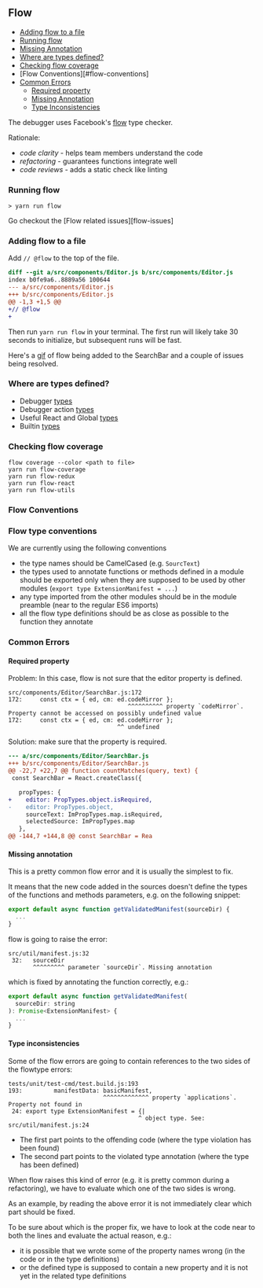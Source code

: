 ## Flow

- [Adding flow to a file](#adding-flow-to-a-file)
- [Running flow](#running-flow)
- [Missing Annotation](#missing-annotation)
- [Where are types defined?](#where-are-types-defined?)
- [Checking flow coverage](#checking-flow-coverage)
- [Flow Conventions][#flow-conventions]
- [Common Errors](#common-errors)
  - [Required property](#required-property)
  - [Missing Annotation](#missing-annotation)
  - [Type Inconsistencies](#type-inconsistencies)


The debugger uses Facebook's [flow](https://flowtype.org/) type checker.

Rationale:
* *code clarity* - helps team members understand the code
* *refactoring* - guarantees functions integrate well
* *code reviews* - adds a static check like linting

### Running flow
```
> yarn run flow
```

Go checkout the [Flow related issues][flow-issues]

### Adding flow to a file

Add `// @flow` to the top of the file.

```patch
diff --git a/src/components/Editor.js b/src/components/Editor.js
index b0fe9a6..8889a56 100644
--- a/src/components/Editor.js
+++ b/src/components/Editor.js
@@ -1,3 +1,5 @@
+// @flow
+
```

Then run `yarn run flow` in your terminal. The first run will likely take 30 seconds to initialize, but subsequent runs will be fast.

Here's a [gif](http://g.recordit.co/QYAyms9n3C.gif) of flow being added to the SearchBar and a couple of issues being resolved.

### Where are types defined?

* Debugger [types](https://github.com/devtools-html/debugger.html/blob/master/src/types.js)
* Debugger action [types](https://github.com/devtools-html/debugger.html/blob/master/src/actions/types.js)
* Useful React and Global [types](http://www.saltycrane.com/blog/2016/06/flow-type-cheat-sheet/)
* Builtin [types](https://flowtype.org/docs/quick-reference.html)


### Checking flow coverage

```
flow coverage --color <path to file>
yarn run flow-coverage
yarn run flow-redux
yarn run flow-react
yarn run flow-utils
```

### Flow Conventions

### Flow type conventions

We are currently using the following conventions

- the type names should be CamelCased (e.g. `SourcText`)
- the types used to annotate functions or methods defined in a module should be exported only when
  they are supposed to be used by other modules (`export type ExtensionManifest = ...`)
- any type imported from the other modules should be in the module preamble (near to the regular ES6 imports)
- all the flow type definitions should be as close as possible to the function they annotate

### Common Errors

#### Required property

Problem: In this case, flow is not sure that the editor property is defined.

```
src/components/Editor/SearchBar.js:172
172:     const ctx = { ed, cm: ed.codeMirror };
                                  ^^^^^^^^^^ property `codeMirror`. Property cannot be accessed on possibly undefined value
172:     const ctx = { ed, cm: ed.codeMirror };
                               ^^ undefined
```

Solution: make sure that the property is required.

```patch
--- a/src/components/Editor/SearchBar.js
+++ b/src/components/Editor/SearchBar.js
@@ -22,7 +22,7 @@ function countMatches(query, text) {
 const SearchBar = React.createClass({

   propTypes: {
+    editor: PropTypes.object.isRequired,
-    editor: PropTypes.object,
     sourceText: ImPropTypes.map.isRequired,
     selectedSource: ImPropTypes.map
   },
@@ -144,7 +144,8 @@ const SearchBar = Rea
```


#### Missing annotation

This is a pretty common flow error and it is usually the simplest to fix.

It means that the new code added in the sources doesn't define the types
of the functions and methods parameters, e.g. on the following snippet:

```js
export default async function getValidatedManifest(sourceDir) {
  ...
}
```

flow is going to raise the error:

```
src/util/manifest.js:32
 32:   sourceDir
       ^^^^^^^^^ parameter `sourceDir`. Missing annotation
```

which is fixed by annotating the function correctly, e.g.:

```js
export default async function getValidatedManifest(
  sourceDir: string
): Promise<ExtensionManifest> {
  ...
}
```

#### Type inconsistencies

Some of the flow errors are going to contain references to the two sides
of the flowtype errors:

```
tests/unit/test-cmd/test.build.js:193
193:         manifestData: basicManifest,
                           ^^^^^^^^^^^^^ property `applications`. Property not found in
 24: export type ExtensionManifest = {|
                                     ^ object type. See: src/util/manifest.js:24

```

- The first part points to the offending code (where the type violation has been found)
- The second part points to the violated type annotation (where the type has been defined)

When flow raises this kind of error (e.g. it is pretty common during a refactoring),
we have to evaluate which one of the two sides is wrong.

As an example, by reading the above error it is not immediately clear which part should be fixed.

To be sure about which is the proper fix, we have to look at the code near to both the lines
and evaluate the actual reason, e.g.:

- it is possible that we wrote some of the property names wrong (in the code or in the type definitions)
- or the defined type is supposed to contain a new property and it is not yet in the related type definitions
